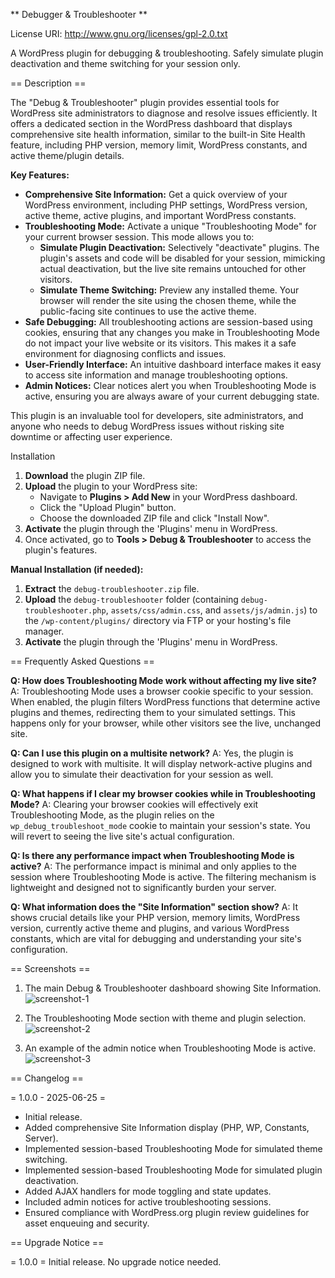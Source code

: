 ** Debugger & Troubleshooter **

License URI: http://www.gnu.org/licenses/gpl-2.0.txt

A WordPress plugin for debugging & troubleshooting. Safely simulate plugin deactivation and theme switching for your session only.

== Description ==

The "Debug & Troubleshooter" plugin provides essential tools for WordPress site administrators to diagnose and resolve issues efficiently. It offers a dedicated section in the WordPress dashboard that displays comprehensive site health information, similar to the built-in Site Health feature, including PHP version, memory limit, WordPress constants, and active theme/plugin details.

**Key Features:**

* **Comprehensive Site Information:** Get a quick overview of your WordPress environment, including PHP settings, WordPress version, active theme, active plugins, and important WordPress constants.
* **Troubleshooting Mode:** Activate a unique "Troubleshooting Mode" for your current browser session. This mode allows you to:
    * **Simulate Plugin Deactivation:** Selectively "deactivate" plugins. The plugin's assets and code will be disabled for your session, mimicking actual deactivation, but the live site remains untouched for other visitors.
    * **Simulate Theme Switching:** Preview any installed theme. Your browser will render the site using the chosen theme, while the public-facing site continues to use the active theme.
* **Safe Debugging:** All troubleshooting actions are session-based using cookies, ensuring that any changes you make in Troubleshooting Mode do not impact your live website or its visitors. This makes it a safe environment for diagnosing conflicts and issues.
* **User-Friendly Interface:** An intuitive dashboard interface makes it easy to access site information and manage troubleshooting options.
* **Admin Notices:** Clear notices alert you when Troubleshooting Mode is active, ensuring you are always aware of your current debugging state.

This plugin is an invaluable tool for developers, site administrators, and anyone who needs to debug WordPress issues without risking site downtime or affecting user experience.

Installation

1.  **Download** the plugin ZIP file.
2.  **Upload** the plugin to your WordPress site:
    * Navigate to **Plugins > Add New** in your WordPress dashboard.
    * Click the "Upload Plugin" button.
    * Choose the downloaded ZIP file and click "Install Now".
3.  **Activate** the plugin through the 'Plugins' menu in WordPress.
4.  Once activated, go to **Tools > Debug & Troubleshooter** to access the plugin's features.

**Manual Installation (if needed):**

1.  **Extract** the `debug-troubleshooter.zip` file.
2.  **Upload** the `debug-troubleshooter` folder (containing `debug-troubleshooter.php`, `assets/css/admin.css`, and `assets/js/admin.js`) to the `/wp-content/plugins/` directory via FTP or your hosting's file manager.
3.  **Activate** the plugin through the 'Plugins' menu in WordPress.

== Frequently Asked Questions ==

**Q: How does Troubleshooting Mode work without affecting my live site?**
A: Troubleshooting Mode uses a browser cookie specific to your session. When enabled, the plugin filters WordPress functions that determine active plugins and themes, redirecting them to your simulated settings. This happens only for your browser, while other visitors see the live, unchanged site.

**Q: Can I use this plugin on a multisite network?**
A: Yes, the plugin is designed to work with multisite. It will display network-active plugins and allow you to simulate their deactivation for your session as well.

**Q: What happens if I clear my browser cookies while in Troubleshooting Mode?**
A: Clearing your browser cookies will effectively exit Troubleshooting Mode, as the plugin relies on the `wp_debug_troubleshoot_mode` cookie to maintain your session's state. You will revert to seeing the live site's actual configuration.

**Q: Is there any performance impact when Troubleshooting Mode is active?**
A: The performance impact is minimal and only applies to the session where Troubleshooting Mode is active. The filtering mechanism is lightweight and designed not to significantly burden your server.

**Q: What information does the "Site Information" section show?**
A: It shows crucial details like your PHP version, memory limits, WordPress version, currently active theme and plugins, and various WordPress constants, which are vital for debugging and understanding your site's configuration.

== Screenshots ==

1. The main Debug & Troubleshooter dashboard showing Site Information.
![screenshot-1](https://github.com/user-attachments/assets/634546ea-f772-4100-b1c4-165366b05180)

2. The Troubleshooting Mode section with theme and plugin selection.
![screenshot-2](https://github.com/user-attachments/assets/d4de9b08-cc9f-438f-910e-bb0d440938c2)

3. An example of the admin notice when Troubleshooting Mode is active.
![screenshot-3](https://github.com/user-attachments/assets/2c34eabe-189a-4504-956f-51f3746ab6fa)

== Changelog ==

= 1.0.0 - 2025-06-25 =
* Initial release.
* Added comprehensive Site Information display (PHP, WP, Constants, Server).
* Implemented session-based Troubleshooting Mode for simulated theme switching.
* Implemented session-based Troubleshooting Mode for simulated plugin deactivation.
* Added AJAX handlers for mode toggling and state updates.
* Included admin notices for active troubleshooting sessions.
* Ensured compliance with WordPress.org plugin review guidelines for asset enqueuing and security.

== Upgrade Notice ==

= 1.0.0 =
Initial release. No upgrade notice needed.



